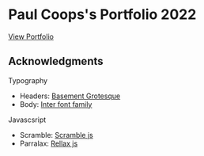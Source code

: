 # Paul Coops's Portfolio 2022

[View Portfolio](paulcoops.github.io)


## Acknowledgments 

Typography
- Headers: [Basement Grotesque](https://github.com/basementstudio/basement-grotesque)
- Body: [Inter font family](https://github.com/rsms/inter)

Javascsript
- Scramble: [Scramble js](https://github.com/turtleDev/scramblejs)
- Parralax: [Rellax js](https://github.com/dixonandmoe/rellax)
